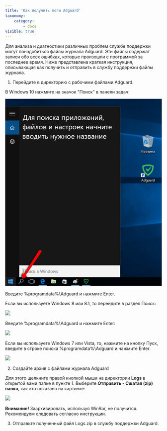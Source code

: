 ```yaml
---
title: 'Как получить логи Adguard'
taxonomy:
    category:
        - docs
visible: true
---
```


Для анализа и диагностики различных проблем службе поддержки могут понадобиться файлы журнала Adguard. Эти файлы содержат записи обо всех ошибках, которые произошли с программой за последнее время. Ниже представлена краткая инструкция, описывающая как получить и отправить в службу поддержки файлы журнала.

1. Перейдите в директорию с рабочими файлами Adguard.

В Windows 10 нажмите на значок "Поиск" в панели задач:

![](searchwin10.png)

Введите %programdata%\Adguard и нажмите Enter.

Если вы используете Windows 8 или 8.1, то перейдите в раздел Поиск:

![](https://i.imgur.com/qJ10VR6.png)

Введите %programdata%\Adguard и нажмите Enter:

![](https://i.imgur.com/VdQkiTu.png)

Если вы используете Windows 7 или Vista, то, нажмите на кнопку Пуск, введите в строке поиска %programdata%\Adguard и нажмите Enter.

![](https://i.imgur.com/BRvcfOo.png)

2. Создайте архив с файлами журнала Adguard

Для этого щелкните правой кнопкой мыши на директории **Logs** в открытой вами папке в пункте 1.
Выберите **Отправить - Сжатая (zip) папка**, как это показано на картинке:

![](https://i.imgur.com/ZQWpyoN.png)

**Внимание!** Заархивировать, используя WinRar, не получится. Рекомендуем следовать согласно инструкции.

3. Отправьте полученный файл Logs.zip в службу поддержки Adguard.